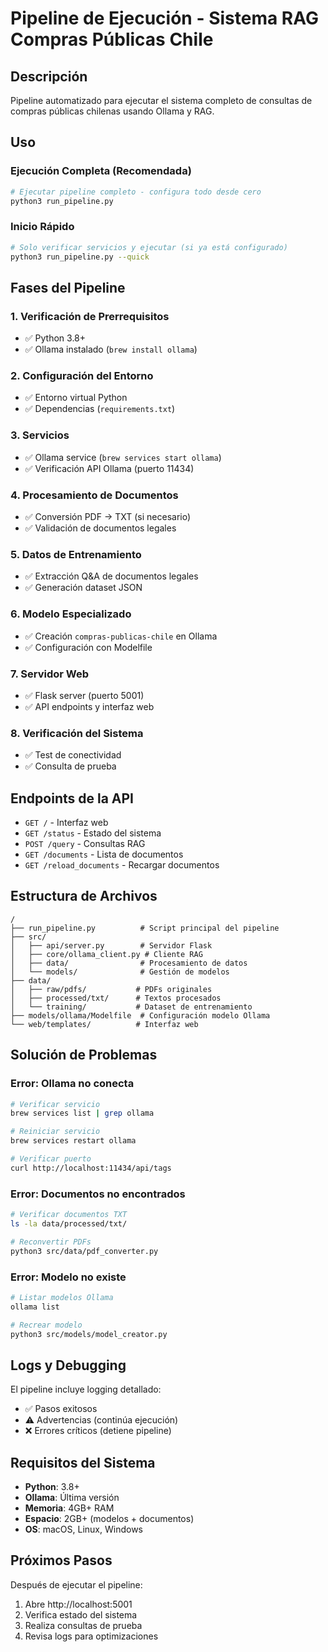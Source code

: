 # Pipeline de Ejecución - Sistema RAG Compras Públicas Chile

## Descripción
Pipeline automatizado para ejecutar el sistema completo de consultas de compras públicas chilenas usando Ollama y RAG.

## Uso

### Ejecución Completa (Recomendada)
```bash
# Ejecutar pipeline completo - configura todo desde cero
python3 run_pipeline.py
```

### Inicio Rápido
```bash
# Solo verificar servicios y ejecutar (si ya está configurado)
python3 run_pipeline.py --quick
```

## Fases del Pipeline

### 1. Verificación de Prerrequisitos
- ✅ Python 3.8+
- ✅ Ollama instalado (`brew install ollama`)

### 2. Configuración del Entorno
- ✅ Entorno virtual Python
- ✅ Dependencias (`requirements.txt`)

### 3. Servicios
- ✅ Ollama service (`brew services start ollama`)
- ✅ Verificación API Ollama (puerto 11434)

### 4. Procesamiento de Documentos
- ✅ Conversión PDF → TXT (si necesario)
- ✅ Validación de documentos legales

### 5. Datos de Entrenamiento
- ✅ Extracción Q&A de documentos legales
- ✅ Generación dataset JSON

### 6. Modelo Especializado
- ✅ Creación `compras-publicas-chile` en Ollama
- ✅ Configuración con Modelfile

### 7. Servidor Web
- ✅ Flask server (puerto 5001)
- ✅ API endpoints y interfaz web

### 8. Verificación del Sistema
- ✅ Test de conectividad
- ✅ Consulta de prueba

## Endpoints de la API

- `GET /` - Interfaz web
- `GET /status` - Estado del sistema
- `POST /query` - Consultas RAG
- `GET /documents` - Lista de documentos
- `GET /reload_documents` - Recargar documentos

## Estructura de Archivos

```
/
├── run_pipeline.py          # Script principal del pipeline
├── src/
│   ├── api/server.py        # Servidor Flask
│   ├── core/ollama_client.py # Cliente RAG
│   ├── data/                # Procesamiento de datos
│   └── models/              # Gestión de modelos
├── data/
│   ├── raw/pdfs/           # PDFs originales
│   ├── processed/txt/      # Textos procesados
│   └── training/           # Dataset de entrenamiento
├── models/ollama/Modelfile  # Configuración modelo Ollama
└── web/templates/          # Interfaz web
```

## Solución de Problemas

### Error: Ollama no conecta
```bash
# Verificar servicio
brew services list | grep ollama

# Reiniciar servicio
brew services restart ollama

# Verificar puerto
curl http://localhost:11434/api/tags
```

### Error: Documentos no encontrados
```bash
# Verificar documentos TXT
ls -la data/processed/txt/

# Reconvertir PDFs
python3 src/data/pdf_converter.py
```

### Error: Modelo no existe
```bash
# Listar modelos Ollama
ollama list

# Recrear modelo
python3 src/models/model_creator.py
```

## Logs y Debugging

El pipeline incluye logging detallado:
- ✅ Pasos exitosos
- ⚠️ Advertencias (continúa ejecución)
- ❌ Errores críticos (detiene pipeline)

## Requisitos del Sistema

- **Python**: 3.8+
- **Ollama**: Última versión
- **Memoria**: 4GB+ RAM
- **Espacio**: 2GB+ (modelos + documentos)
- **OS**: macOS, Linux, Windows

## Próximos Pasos

Después de ejecutar el pipeline:

1. Abre http://localhost:5001
2. Verifica estado del sistema
3. Realiza consultas de prueba
4. Revisa logs para optimizaciones